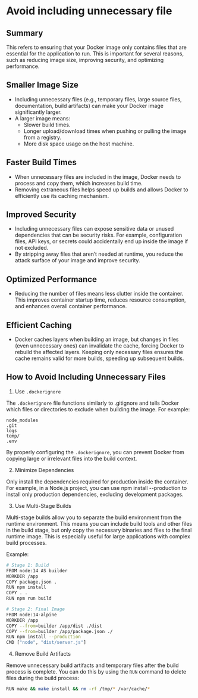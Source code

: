 # Avoid including unnecessary file

## Summary

This refers to ensuring that your Docker image only contains files that are essential for the application to run. This is important for several reasons, such as reducing image size, improving security, and optimizing performance.

## Smaller Image Size

- Including unnecessary files (e.g., temporary files, large source files, documentation, build artifacts) can make your Docker image significantly larger.
- A larger image means:
  - Slower build times.
  - Longer upload/download times when pushing or pulling the image from a registry.
  - More disk space usage on the host machine.

## Faster Build Times

- When unnecessary files are included in the image, Docker needs to process and copy them, which increases build time.
- Removing extraneous files helps speed up builds and allows Docker to efficiently use its caching mechanism.

## Improved Security

- Including unnecessary files can expose sensitive data or unused dependencies that can be security risks. For example, configuration files, API keys, or secrets could accidentally end up inside the image if not excluded.
- By stripping away files that aren’t needed at runtime, you reduce the attack surface of your image and improve security.

## Optimized Performance

- Reducing the number of files means less clutter inside the container. This improves container startup time, reduces resource consumption, and enhances overall container performance.

## Efficient Caching

- Docker caches layers when building an image, but changes in files (even unnecessary ones) can invalidate the cache, forcing Docker to rebuild the affected layers. Keeping only necessary files ensures the cache remains valid for more builds, speeding up subsequent builds.

## How to Avoid Including Unnecessary Files

1. Use `.dockerignore`

The `.dockerignore` file functions similarly to .gitignore and tells Docker which files or directories to exclude when building the image. For example:
```
node_modules
.git
logs
temp/
.env
```

By properly configuring the `.dockerignore`, you can prevent Docker from copying large or irrelevant files into the build context.

2. Minimize Dependencies

Only install the dependencies required for production inside the container. For example, in a Node.js project, you can use npm install --production to install only production dependencies, excluding development packages.

3. Use Multi-Stage Builds

Multi-stage builds allow you to separate the build environment from the runtime environment. This means you can include build tools and other files in the build stage, but only copy the necessary binaries and files to the final runtime image. This is especially useful for large applications with complex build processes.

Example:
```sh
# Stage 1: Build
FROM node:14 AS builder
WORKDIR /app
COPY package.json .
RUN npm install
COPY . .
RUN npm run build

# Stage 2: Final Image
FROM node:14-alpine
WORKDIR /app
COPY --from=builder /app/dist ./dist
COPY --from=builder /app/package.json ./
RUN npm install --production
CMD ["node", "dist/server.js"]
```

4. Remove Build Artifacts

Remove unnecessary build artifacts and temporary files after the build process is complete. You can do this by using the `RUN` command to delete files during the build process:
```sh
RUN make && make install && rm -rf /tmp/* /var/cache/*
```
